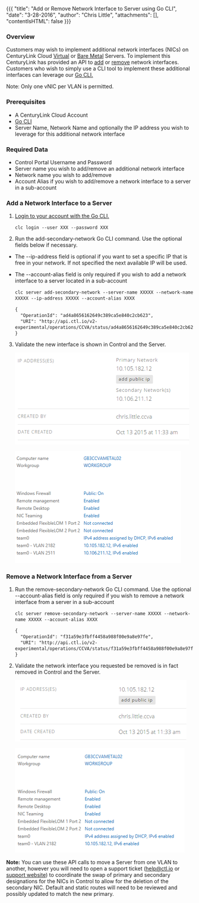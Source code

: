 {{{
  "title": "Add or Remove Network Interface to Server using Go CLI",
  "date": "3-28-2016",
  "author": "Chris Little",
  "attachments": [],
  "contentIsHTML": false
}}}

### Overview
Customers may wish to implement additional network interfaces (NICs) on CenturyLink Cloud [Virtual](//www.ctl.io/servers/) or [Bare Metal](//www.ctl.io/bare-metal/) Servers.  To implement this CenturyLink has provided an API to [add](//www.ctl.io/api-docs/v2/#servers-add-secondary-network) or [remove](//www.ctl.io/api-docs/v2/#servers-remove-secondary-network) network interfaces.  Customers who wish to simply use a CLI tool to implement these additional interfaces can leverage our [Go CLI.](//github.com/CenturyLinkCloud/clc-go-cli)

Note: Only one vNIC per VLAN is permitted.

### Prerequisites
* A CenturyLink Cloud Account
* [Go CLI](//github.com/CenturyLinkCloud/clc-go-cli)
* Server Name, Network Name and optionally the IP address you wish to leverage for this additional network interface

### Required Data
* Control Portal Username and Password
* Server name you wish to add/remove an additional network interface
* Network name you wish to add/remove
* Account Alias if you wish to add/remove a network interface to a server in a sub-account

### Add a Network Interface to a Server

1. [Login to your account with the Go CLI.](//github.com/CenturyLinkCloud/clc-go-cli#log-in-to-your-centurylink-cloud-account)

    ```
    clc login --user XXX --password XXX
    ```

2. Run the add-secondary-network Go CLI command. Use the optional fields below if necessary.
  * The --ip-address field is optional if you want to set a specific IP that is free in your network.  If not specified the next available IP will be used.
  * The --account-alias field is only required if you wish to add a network interface to a server located in a sub-account

    ```
    clc server add-secondary-network --server-name XXXXX --network-name XXXXX --ip-address XXXXX --account-alias XXXX
    ```

    ```
    {
      "OperationId": "ad4a8656162649c389ca5e840c2cb623",
      "URI": "http://api.ctl.io/v2-experimental/operations/CCVA/status/ad4a8656162649c389ca5e840c2cb623"
    }
    ```

3. Validate the new interface is shown in Control and the Server.

    ![Control secondary interface UI](../../images/add-or-remove-network-interface-to-server-using-go-cli-01.png)

    ![Windows Adapters Added](../../images/add-or-remove-network-interface-to-server-using-go-cli-02.png)

### Remove a Network Interface from a Server

1. Run the remove-secondary-network Go CLI command.  Use the optional --account-alias field is only required if you wish to remove a network interface from a server in a sub-account

    ```
    clc server remove-secondary-network --server-name XXXXX --network-name XXXXX --account-alias XXXX
    ```

    ```
    {
      "OperationId": "f31a59e3fbff4458a988f00e9a8e97fe",
      "URI": "http://api.ctl.io/v2-experimental/operations/CCVA/status/f31a59e3fbff4458a988f00e9a8e97fe"
    }
    ```

2. Validate the network interface you requested be removed is in fact removed in Control and the Server.

    ![Control secondary interface removed](../../images/add-or-remove-network-interface-to-server-using-go-cli-03.png)

    ![Windows Adapters removed](../../images/add-or-remove-network-interface-to-server-using-go-cli-04.png)

**Note:** You can use these API calls to move a Server from one VLAN to another, however you will need to open a support ticket ([help@ctl.io](mailto:help@ctl.io) or [support website](https://support.ctl.io/access/unauthenticated?return_to=https%3A%2F%2Ft3n.zendesk.com%2Ftickets%2Fnew)) to coordinate the swap of primary and secondary designations for the NICs in Control to allow for the deletion of the secondary NIC.  Default and static routes will need to be reviewed and possibly updated to match the new primary.

